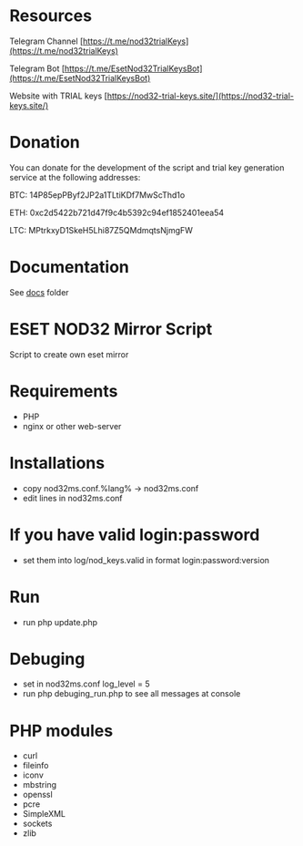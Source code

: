 # Resources
Telegram Channel [https://t.me/nod32trialKeys](https://t.me/nod32trialKeys)

Telegram Bot [https://t.me/EsetNod32TrialKeysBot](https://t.me/EsetNod32TrialKeysBot)

Website with TRIAL keys [https://nod32-trial-keys.site/](https://nod32-trial-keys.site/)

# Donation
You can donate for the development of the script and trial key generation service at the following addresses:

BTC: 14P85epPByf2JP2a1TLtiKDf7MwScThd1o

ETH: 0xc2d5422b721d47f9c4b5392c94ef1852401eea54

LTC: MPtrkxyD1SkeH5Lhi87Z5QMdmqtsNjmgFW

# Documentation
See [docs](/docs) folder

# ESET NOD32 Mirror Script
Script to create own eset mirror

# Requirements
- PHP
- nginx or other web-server

# Installations
- copy nod32ms.conf.%lang% -> nod32ms.conf
- edit lines in nod32ms.conf

# If you have valid login:password
- set them into log/nod_keys.valid in format login:password:version

# Run
- run php update.php

# Debuging
- set in nod32ms.conf log_level = 5
- run php debuging_run.php to see all messages at console

# PHP modules
- curl
- fileinfo
- iconv
- mbstring
- openssl
- pcre
- SimpleXML
- sockets
- zlib
